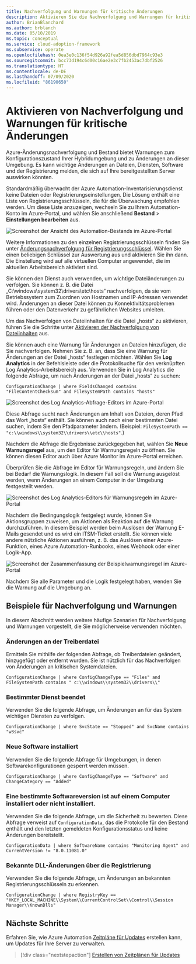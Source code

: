 ```yaml
---
title: Nachverfolgung und Warnungen für kritische Änderungen
description: Aktivieren Sie die Nachverfolgung und Warnungen für kritische Änderungen in Ihrer Hybridumgebung per „Azure-Änderungsnachverfolgung und Bestand“.
author: BrianBlanchard
ms.author: brblanch
ms.date: 05/10/2019
ms.topic: conceptual
ms.service: cloud-adoption-framework
ms.subservice: operate
ms.openlocfilehash: 0ea3e0c136f54d926a92fea5d856dbd7964c93e3
ms.sourcegitcommit: bcc73d194c6d00c16ae2e3c7fb2453ac7dbf2526
ms.translationtype: HT
ms.contentlocale: de-DE
ms.lasthandoff: 07/09/2020
ms.locfileid: "86190650"
---
```

<!-- cSpell:ignore HKEY kusto -->

# <a name="enable-tracking-and-alerting-for-critical-changes"></a>Aktivieren von Nachverfolgung und Warnungen für kritische Änderungen

Azure-Änderungsnachverfolgung und Bestand bietet Warnungen zum Konfigurationszustand Ihrer Hybridumgebung und zu Änderungen an dieser Umgebung. Es kann wichtige Änderungen an Dateien, Diensten, Software und der Registrierung melden, die sich auf Ihre bereitgestellten Server auswirken könnten.

Standardmäßig überwacht der Azure Automation-Inventarisierungsdienst keine Dateien oder Registrierungseinstellungen. Die Lösung enthält eine Liste von Registrierungsschlüsseln, die für die Überwachung empfohlen werden. Um diese Liste anzuzeigen, wechseln Sie zu Ihrem Automation-Konto im Azure-Portal, und wählen Sie anschließend **Bestand** > **Einstellungen bearbeiten** aus.

![Screenshot der Ansicht des Automation-Bestands im Azure-Portal](./media/change-tracking1.png)

Weitere Informationen zu den einzelnen Registrierungsschlüsseln finden Sie unter [Änderungsnachverfolgung für Registrierungsschlüssel](https://docs.microsoft.com/azure/automation/automation-change-tracking#registry-key-change-tracking). Wählen Sie einen beliebigen Schlüssel zur Auswertung aus und aktivieren Sie ihn dann. Die Einstellung wird auf alle virtuellen Computer angewendet, die im aktuellen Arbeitsbereich aktiviert sind.

Sie können den Dienst auch verwenden, um wichtige Dateiänderungen zu verfolgen. Sie können z. B. die Datei „C:\windows\system32\drivers\etc\hosts“ nachverfolgen, da sie vom Betriebssystem zum Zuordnen von Hostnamen und IP-Adressen verwendet wird. Änderungen an dieser Datei können zu Konnektivitätsproblemen führen oder den Datenverkehr zu gefährlichen Websites umleiten.

Um das Nachverfolgen von Dateiinhalten für die Datei „hosts“ zu aktivieren, führen Sie die Schritte unter [Aktivieren der Nachverfolgung von Dateiinhalten](https://docs.microsoft.com/azure/automation/change-tracking-file-contents#enable-file-content-tracking) aus.

Sie können auch eine Warnung für Änderungen an Dateien hinzufügen, die Sie nachverfolgen. Nehmen Sie z. B. an, dass Sie eine Warnung für Änderungen an der Datei „hosts“ festlegen möchten. Wählen Sie **Log Analytics** in der Befehlsleiste oder die Protokollsuche für den verknüpften Log Analytics-Arbeitsbereich aus. Verwenden Sie in Log Analytics die folgende Abfrage, um nach Änderungen an der Datei „hosts“ zu suchen:

  ```kusto
  ConfigurationChange | where FieldsChanged contains "FileContentChecksum" and FileSystemPath contains "hosts"
  ```

![Screenshot des Log Analytics-Abfrage-Editors im Azure-Portal](./media/change-tracking2.png)

Diese Abfrage sucht nach Änderungen am Inhalt von Dateien, deren Pfad das Wort „hosts“ enthält. Sie können auch nach einer bestimmten Datei suchen, indem Sie den Pfadparameter ändern. (Beispiel: `FileSystemPath ==  "c:\\windows\\system32\\drivers\\etc\\hosts"`.)
  
Nachdem die Abfrage die Ergebnisse zurückgegeben hat, wählen Sie **Neue Warnungsregel** aus, um den Editor für Warnungsregeln zu öffnen. Sie können diesen Editor auch über Azure Monitor im Azure-Portal erreichen.

Überprüfen Sie die Abfrage im Editor für Warnungsregeln, und ändern Sie bei Bedarf die Warnungslogik. In diesem Fall soll die Warnung ausgelöst werden, wenn Änderungen an einem Computer in der Umgebung festgestellt werden.

![Screenshot des Log Analytics-Editors für Warnungsregeln im Azure-Portal](./media/change-tracking3.png)

Nachdem die Bedingungslogik festgelegt wurde, können Sie Aktionsgruppen zuweisen, um Aktionen als Reaktion auf die Warnung durchzuführen. In diesem Beispiel werden beim Auslösen der Warnung E-Mails gesendet und es wird ein ITSM-Ticket erstellt. Sie können viele andere nützliche Aktionen ausführen, z. B. das Auslösen einer Azure-Funktion, eines Azure Automation-Runbooks, eines Webhook oder einer Logik-App.

![Screenshot der Zusammenfassung der Beispielwarnungsregel im Azure-Portal](./media/change-tracking4.png)

Nachdem Sie alle Parameter und die Logik festgelegt haben, wenden Sie die Warnung auf die Umgebung an.

## <a name="tracking-and-alerting-examples"></a>Beispiele für Nachverfolgung und Warnungen

In diesem Abschnitt werden weitere häufige Szenarien für Nachverfolgung und Warnungen vorgestellt, die Sie möglicherweise verwenden möchten.

### <a name="driver-file-changed"></a>Änderungen an der Treiberdatei

Ermitteln Sie mithilfe der folgenden Abfrage, ob Treiberdateien geändert, hinzugefügt oder entfernt wurden. Sie ist nützlich für das Nachverfolgen von Änderungen an kritischen Systemdateien.

  ```kusto
  ConfigurationChange | where ConfigChangeType == "Files" and FileSystemPath contains " c:\\windows\\system32\\drivers\\"
  ```

### <a name="specific-service-stopped"></a>Bestimmter Dienst beendet

Verwenden Sie die folgende Abfrage, um Änderungen an für das System wichtigen Diensten zu verfolgen.

  ```kusto
  ConfigurationChange | where SvcState == "Stopped" and SvcName contains "w3svc"
  ```

### <a name="new-software-installed"></a>Neue Software installiert

Verwenden Sie die folgende Abfrage für Umgebungen, in denen Softwarekonfigurationen gesperrt werden müssen.

  ```kusto
  ConfigurationChange | where ConfigChangeType == "Software" and ChangeCategory == "Added"
  ```

### <a name="specific-software-version-is-or-isnt-installed-on-a-machine"></a>Eine bestimmte Softwareversion ist auf einem Computer installiert oder nicht installiert.

Verwenden Sie die folgende Abfrage, um die Sicherheit zu bewerten. Diese Abfrage verweist auf `ConfigurationData`, das die Protokolle für den Bestand enthält und den letzten gemeldeten Konfigurationsstatus und keine Änderungen bereitstellt.

  ```kusto
  ConfigurationData | where SoftwareName contains "Monitoring Agent" and CurrentVersion != "8.0.11081.0"
  ```

### <a name="known-dll-changed-through-the-registry"></a>Bekannte DLL-Änderungen über die Registrierung

Verwenden Sie die folgende Abfrage, um Änderungen an bekannten Registrierungsschlüsseln zu erkennen.

  ```kusto
  ConfigurationChange | where RegistryKey == "HKEY_LOCAL_MACHINE\\System\\CurrentControlSet\\Control\\Session Manager\\KnownDlls"
  ```

## <a name="next-steps"></a>Nächste Schritte

Erfahren Sie, wie Azure Automation [Zeitpläne für Updates](./update-schedules.md) erstellen kann, um Updates für Ihre Server zu verwalten.

> [!div class="nextstepaction"]
> [Erstellen von Zeitplänen für Updates](./update-schedules.md)
